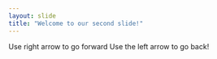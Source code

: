 ```yaml
---
layout: slide
title: "Welcome to our second slide!"
---
```

Use right arrow to go forward
Use the left arrow to go back!
